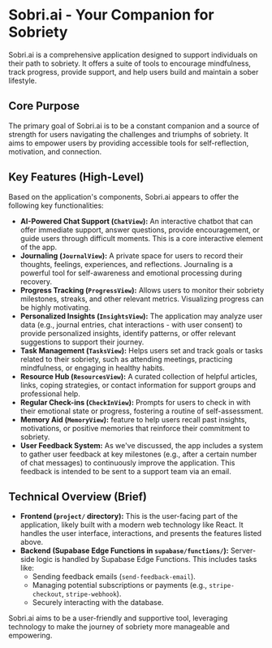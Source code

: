 # Sobri.ai - Your Companion for Sobriety

Sobri.ai is a comprehensive application designed to support individuals on their path to sobriety. It offers a suite of tools to encourage mindfulness, track progress, provide support, and help users build and maintain a sober lifestyle.

## Core Purpose

The primary goal of Sobri.ai is to be a constant companion and a source of strength for users navigating the challenges and triumphs of sobriety. It aims to empower users by providing accessible tools for self-reflection, motivation, and connection.

## Key Features (High-Level)

Based on the application's components, Sobri.ai appears to offer the following key functionalities:

*   **AI-Powered Chat Support (`ChatView`):** An interactive chatbot that can offer immediate support, answer questions, provide encouragement, or guide users through difficult moments. This is a core interactive element of the app.
*   **Journaling (`JournalView`):** A private space for users to record their thoughts, feelings, experiences, and reflections. Journaling is a powerful tool for self-awareness and emotional processing during recovery.
*   **Progress Tracking (`ProgressView`):** Allows users to monitor their sobriety milestones, streaks, and other relevant metrics. Visualizing progress can be highly motivating.
*   **Personalized Insights (`InsightsView`):** The application may analyze user data (e.g., journal entries, chat interactions - with user consent) to provide personalized insights, identify patterns, or offer relevant suggestions to support their journey.
*   **Task Management (`TasksView`):** Helps users set and track goals or tasks related to their sobriety, such as attending meetings, practicing mindfulness, or engaging in healthy habits.
*   **Resource Hub (`ResourcesView`):** A curated collection of helpful articles, links, coping strategies, or contact information for support groups and professional help.
*   **Regular Check-ins (`CheckInView`):** Prompts for users to check in with their emotional state or progress, fostering a routine of self-assessment.
*   **Memory Aid (`MemoryView`):** feature to help users recall past insights, motivations, or positive memories that reinforce their commitment to sobriety.
*   **User Feedback System:** As we've discussed, the app includes a system to gather user feedback at key milestones (e.g., after a certain number of chat messages) to continuously improve the application. This feedback is intended to be sent to a support team via an email.

## Technical Overview (Brief)

*   **Frontend (`project/` directory):** This is the user-facing part of the application, likely built with a modern web technology like React. It handles the user interface, interactions, and presents the features listed above.
*   **Backend (Supabase Edge Functions in `supabase/functions/`):** Server-side logic is handled by Supabase Edge Functions. This includes tasks like:
    *   Sending feedback emails (`send-feedback-email`).
    *   Managing potential subscriptions or payments (e.g., `stripe-checkout`, `stripe-webhook`).
    *   Securely interacting with the database.

Sobri.ai aims to be a user-friendly and supportive tool, leveraging technology to make the journey of sobriety more manageable and empowering. 